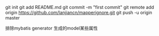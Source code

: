 git init
git add README.md
git commit -m "first commit"
git remote add origin https://github.com/lanjiancn/mapperignore.git
git push -u origin master

排除mybatis generator 生成的model某些属性
